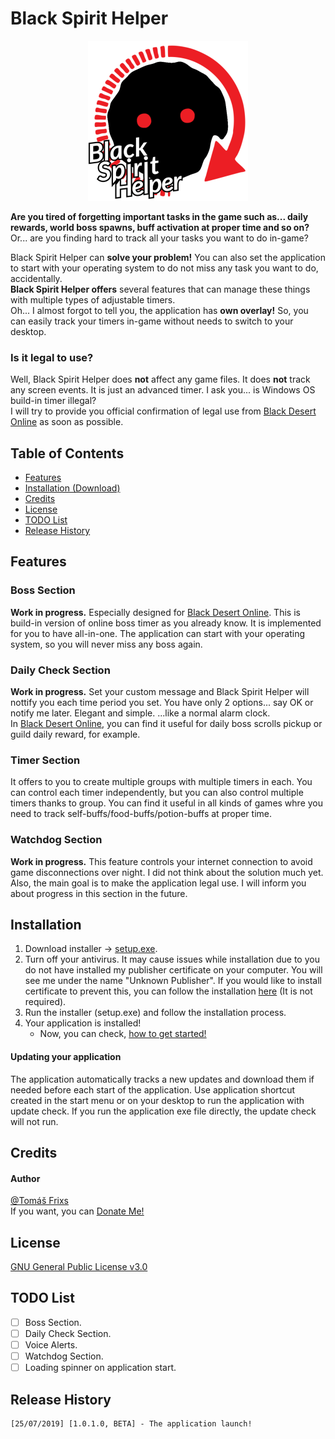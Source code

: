 # Black Spirit Helper

<p align="center">
    <img src="Resources/logo_red_text_512.png" alt="Logo Black Spirit Helper" width="256" style="text-align:center;">
</p>

**Are you tired of forgetting important tasks in the game such as... daily rewards, world boss spawns, buff activation at proper time and so on?**  
Or... are you finding hard to track all your tasks you want to do in-game?  
  
Black Spirit Helper can **solve your problem!** You can also set the application to start with your operating system to do not miss any task you want to do, accidentally.  
**Black Spirit Helper offers** several features that can manage these things with multiple types of adjustable timers.  
Oh... I almost forgot to tell you, the application has **own overlay!** So, you can easily track your timers in-game without needs to switch to your desktop.
### Is it legal to use?
Well, Black Spirit Helper does **not** affect any game files. It does **not** track any screen events. It is just an advanced timer. I ask you... is Windows OS build-in timer illegal?  
I will try to provide you official confirmation of legal use from [Black Desert Online](https://www.blackdesertonline.com) as soon as possible.

## Table of Contents
- [Features](#features)
- [Installation (Download)](#installation)
- [Credits](#credits)
- [License](#license)
- [TODO List](#todo-list)
- [Release History](#release-history)

## Features
### Boss Section
**Work in progress.** Especially designed for [Black Desert Online](https://www.blackdesertonline.com). This is build-in version of online boss timer as you already know. It is implemented for you to have all-in-one. The application can start with your operating system, so you will never miss any boss again.
### Daily Check Section
**Work in progress.** Set your custom message and Black Spirit Helper will nottify you each time period you set. You have only 2 options... say OK or notify me later. Elegant and simple. ...like a normal alarm clock.  
In [Black Desert Online](https://www.blackdesertonline.com), you can find it useful for daily boss scrolls pickup or guild daily reward, for example.
### Timer Section
It offers to you to create multiple groups with multiple timers in each. You can control each timer independently, but you can also control multiple timers thanks to group. You can find it useful in all kinds of games whre you need to track self-buffs/food-buffs/potion-buffs at proper time.
### Watchdog Section
**Work in progress.** This feature controls your internet connection to avoid game disconnections over night. I did not think about the solution much yet. Also, the main goal is to make the application legal use. I will inform you about progress in this section in the future.

## Installation
1. Download installer -> [setup.exe](Release/setup.exe?raw=true).
2. Turn off your antivirus. It may cause issues while installation due to you do not have installed my publisher certificate on your computer. You will see me under the name "Unknown Publisher". If you would like to install certificate to prevent this, you can follow the installation [here](https://github.com/Frixs/BlackSpiritHelper/wiki/Certificate-installation) (It is not required).
3. Run the installer (setup.exe) and follow the installation process.
4. Your application is installed!
    - Now, you can check, [how to get started!](https://github.com/Frixs/BlackSpiritHelper/wiki)
    
#### Updating your application
The application automatically tracks a new updates and download them if needed before each start of the application. Use application shortcut created in the start menu or on your desktop to run the application with update check. If you run the application exe file directly, the update check will not run.

## Credits
#### Author
[@Tomáš Frixs](https://github.com/Frixs)  
If you want, you can [Donate Me!](https://www.paypal.com/cgi-bin/webscr?cmd=_s-xclick&hosted_button_id=QE2V3BNQJVG5W&source=url)

## License
[GNU General Public License v3.0](https://github.com/Frixs/BlackSpiritHelper/blob/master/LICENSE)

## TODO List
- [ ] Boss Section.
- [ ] Daily Check Section.
- [ ] Voice Alerts.
- [ ] Watchdog Section.
- [ ] Loading spinner on application start.

## Release History
```
[25/07/2019] [1.0.1.0, BETA] - The application launch!
```
